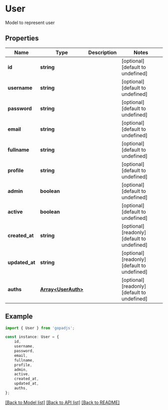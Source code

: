 # User

Model to represent user

## Properties

Name | Type | Description | Notes
------------ | ------------- | ------------- | -------------
**id** | **string** |  | [optional] [default to undefined]
**username** | **string** |  | [optional] [default to undefined]
**password** | **string** |  | [optional] [default to undefined]
**email** | **string** |  | [optional] [default to undefined]
**fullname** | **string** |  | [optional] [default to undefined]
**profile** | **string** |  | [optional] [default to undefined]
**admin** | **boolean** |  | [optional] [default to undefined]
**active** | **boolean** |  | [optional] [default to undefined]
**created_at** | **string** |  | [optional] [readonly] [default to undefined]
**updated_at** | **string** |  | [optional] [readonly] [default to undefined]
**auths** | [**Array&lt;UserAuth&gt;**](UserAuth.md) |  | [optional] [readonly] [default to undefined]

## Example

```typescript
import { User } from 'gopadjs';

const instance: User = {
    id,
    username,
    password,
    email,
    fullname,
    profile,
    admin,
    active,
    created_at,
    updated_at,
    auths,
};
```

[[Back to Model list]](../README.md#documentation-for-models) [[Back to API list]](../README.md#documentation-for-api-endpoints) [[Back to README]](../README.md)
